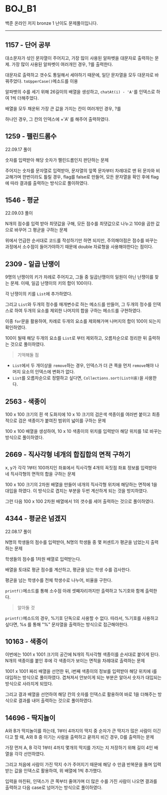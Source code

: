 # BOJ_B1
백준 온라인 저지 bronze 1 난이도 문제풀이입니다.

---

## 1157 - 단어 공부

대소문자가 섞인 문자열이 주어지고, 가장 많이 사용된 알파벳을 대문자로 출력하는 문제. 가장 많이 사용된 알파벳이 여러개인 경우, ?를 출력한다.

대문자로 출력하고 갯수도 통일해서 세야하기 때문에, 일단 문자열을 모두 대문자로 바꿔주었다. `toUpperCase()`메소드를 이용

알파벳의 수를 세기 위해 26길이의 배열을 생성하고, `chatAt(i) - 'A'`를 인덱스로 하여 1씩 더해주었다.

배열을 모두 채운뒤 가장 큰 값을 가지는 칸이 여러개인 경우, ?를

하나인 경우, 그 칸의 인덱스에 +'A' 를 해주어 출력하였다.

## 1259 - 팰린드롬수

22.09.17 풀이

숫자를 입력받아 해당 숫자가 팰린드롬인지 판단하는 문제

주어지는 숫자를 문자열로 입력받아, 문자열의 앞쪽 문자부터 차례대로 맨 뒤 문자와 비교해가며 한번이라도 틀릴 경우, flag를 false로 만들어, 모든 문자열을 확인 후에 flag에 따라 결과를 출력하는 방식으로 풀이하였다.

## 1546 - 평균

22.09.03 풀이

N개의 점수를 입력 받아 최댓값을 구해, 모든 점수를 최댓값으로 나누고 100을 곱한 값으로 바꾸어 그 평균을 구하는 문제

위에서 언급한 순서대로 코드를 작성하기만 하면 되지만, 주의해야점은 점수를 바꾸는 과정에서 소수점이 들어가야하기 때문에 double 자료형을 사용해야한다는 점이다.

## 2309 - 일곱 난쟁이

9명의 난쟁이의 키가 차례로 주어지고, 그들 중 일곱난쟁이의 일원이 아닌 난쟁이를 찾는 문제. 이때, 일곱 난쟁이의 키의 합이 100이다.

각 난쟁이의 키를 `List`에 추가하였다. 

그리고 `List`와 두개의 정수를 매개변수로 하는 메소드를 만들어, 그 두개의 정수를 인덱스로 하여 두개의 요소를 제외한 나머지의 합을 구하는 메소드를 구현하였다.

이중 `for`문을 활용하여, 차례로 두개의 요소를 제외해가며 나머지의 합이 100이 되는지 확인하였다. 

100이 될때 해당 두개의 요소를 `List`로 부터 제외하고, 오름차순으로 정리한 뒤 출력하는 것으로 풀이하였다.

> 기억해둘 점
- `List`에서 두 개이상을 `remove`하는 경우, 인덱스가 더 큰 쪽을 먼저 `remove`해야 나머지 요소의 인덱스에 변화가 없다.
- `List`를 오름차순으로 정렬하고 싶다면, `Collections.sort(List이름)`을 사용한다.

## 2563 - 색종이

100 x 100 크기의 흰 색 도화지에 10 x 10 크기의 검은색 색종이를 여러번 붙이고 최종적으로 검은 색종이가 붙여진 범위의 넓이를 구하는 문제

100 x 100 배열을 생성하여, 10 x 10 색종이의 위치를 입력받아 해당 위치를 1로 바꾸는 방식으로 풀이하였다.

## 2669 - 직사각형 네개의 합집합의 면적 구하기

x, y가 각각 1부터 100까지인 좌표에서 직사각형 4개의 꼭짓점 좌표 정보를 입력받아 네 직사각형의 면적의 합을 구하는 문제

100 x 100 크기의 2차원 배열을 만들어 네개의 직사각형 위치에 해당하는 면적에 1을 대입을 하였다. 이 방식으로 겹치는 부분을 두번 계산하게 되는 것을 방지하였다.

그런 다음 100 x 100 2차원 배열에서 1의 갯수를 세어 출력하는 것으로 풀이하였다.

## 4344 - 평균은 넘겠지

22.08.17 풀이

N명의 학생들의 점수를 입력받아, N명의 학생들 중 몇 퍼센트가 평균을 넘었는지 출력하는 문제

학생들의 점수를 1차원 배열로 입력받는다.

배열을 토대로 평균 점수를 계산하고, 평균을 넘는 학생 수를 검사한다.

평균을 넘는 학생수를 전체 학생수로 나누어, 비율을 구한다.

`printf()`메소드를 통해 소수점 아래 셋째자리까지만 출력하고 %기호와 함께 출력한다.

> 알아둘 것

`printf()`메소드의 경우, %기호 단독으로 사용할 수 없다. 따라서, %기호를 사용하고 싶다면, %s 를 통해 "%" 문자열을 출력하는 방식으로 접근해야한다.

## 10163 - 색종이

이번에는 1001 x 1001 크기의 공간에 N개의 직사각형 색종이를 순서대로 붙이게 된다. N개의 색종이를 붙인 후에 각 색종이가 보이는 면적을 차례대로 출력하는 문제

1001 x 1001 짜리 배열을 선언한 뒤, i번째 색종이의 정보를 입력받아 해당 위치에 i를 대입하는 방식으로 풀이하였다. 겹쳐져서 안보이게 되는 부분은 알아서 숫자가 대입되는 방식으로 사라지게 되었다.

그리고 결과 배열을 선언하여 해당 칸의 숫자를 인덱스로 활용하여 바로 1을 더해주는 방식으로 결과를 내어 출력하는 것으로 풀이하였다.

## 14696 - 딱지놀이

A와 B가 딱지놀이를 하는데, 1부터 4까지의 딱지 중 순자가 큰 딱지가 많은 사람이 이긴다고 할 때, A와 B 중 이기는 사람을 출력하고 끝까지 비긴 경우, D를 출력하는 문제

가장 먼저 A, B 각각 1부터 4까지 몇개의 딱지를 가지는 지 저장하기 위해 길이 4인 배열을 각각 선언하였다.

그리고 처음에 사람이 가진 딱지 수가 주어지기 때문에 해당 수 만큼 반복문을 돌며 입력받는 값을 인덱스로 활용하여, 위 배열에 1씩 추가했다.

입력을 마친뒤, 인덱스가 큰 쪽부터 줄여가며 더 많은 수를 가진 사람이 나오면 결과를 출력하고 다음 case로 넘어가는 방식으로 풀이하였다.